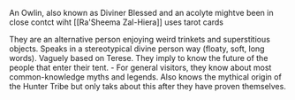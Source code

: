 
An Owlin, also known as Diviner
Blessed and an acolyte
mightve been in close contct wiht [[Ra'Sheema Zal-Hiera]]
uses tarot cards

They are an alternative person enjoying weird trinkets and superstitious objects. Speaks in a stereotypical divine person way (floaty, soft, long words). Vaguely based on Terese. They imply to know the future of the people that enter their tent.
	- For general visitors, they know about most common-knowledge myths and legends. Also knows the mythical origin of the Hunter Tribe but only taks about this after they have proven themselves.


